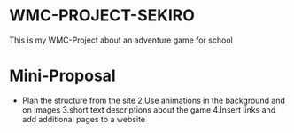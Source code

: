 # WMC-PROJECT-SEKIRO
This is my WMC-Project about an adventure game for school

# Mini-Proposal
* Plan the structure from the site
2.Use animations in the background and on images
3.short text descriptions about the game
4.Insert links and add additional pages to a website
